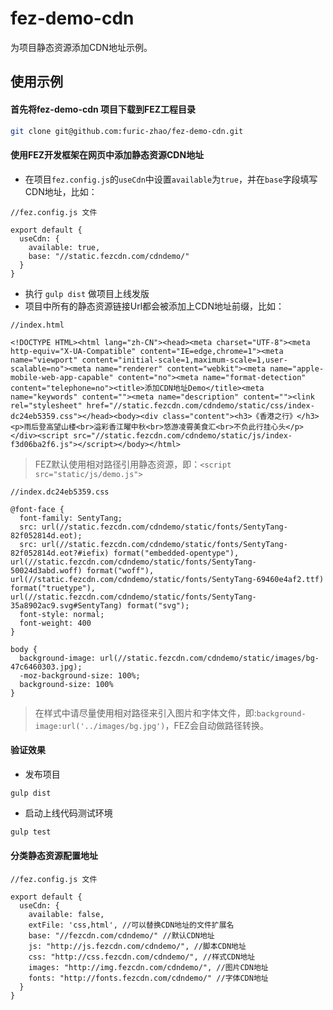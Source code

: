 # fez-demo-cdn

为项目静态资源添加CDN地址示例。

## 使用示例
#### 首先将fez-demo-cdn 项目下载到FEZ工程目录

```bash
git clone git@github.com:furic-zhao/fez-demo-cdn.git
```

#### 使用FEZ开发框架在网页中添加静态资源CDN地址

- 在项目`fez.config.js`的`useCdn`中设置`available`为`true`，并在`base`字段填写CDN地址，比如：

```
//fez.config.js 文件

export default {
  useCdn: {
    available: true,
    base: "//static.fezcdn.com/cdndemo/"
  }
}
```

- 执行 `gulp dist` 做项目上线发版
- 项目中所有的静态资源链接Url都会被添加上CDN地址前缀，比如：

```
//index.html

<!DOCTYPE HTML><html lang="zh-CN"><head><meta charset="UTF-8"><meta http-equiv="X-UA-Compatible" content="IE=edge,chrome=1"><meta name="viewport" content="initial-scale=1,maximum-scale=1,user-scalable=no"><meta name="renderer" content="webkit"><meta name="apple-mobile-web-app-capable" content="no"><meta name="format-detection" content="telephone=no"><title>添加CDN地址Demo</title><meta name="keywords" content=""><meta name="description" content=""><link rel="stylesheet" href="//static.fezcdn.com/cdndemo/static/css/index-dc24eb5359.css"></head><body><div class="content"><h3>《香港之行》</h3><p>雨后登高望山楼<br>溢彩香江曜中秋<br>悠游凌霄美食汇<br>不负此行挂心头</p></div><script src="//static.fezcdn.com/cdndemo/static/js/index-f3d06ba2f6.js"></script></body></html>
```

> FEZ默认使用相对路径引用静态资源，即：`<script src="static/js/demo.js">`

```
//index.dc24eb5359.css

@font-face {
  font-family: SentyTang;
  src: url(//static.fezcdn.com/cdndemo/static/fonts/SentyTang-82f052814d.eot);
  src: url(//static.fezcdn.com/cdndemo/static/fonts/SentyTang-82f052814d.eot?#iefix) format("embedded-opentype"), url(//static.fezcdn.com/cdndemo/static/fonts/SentyTang-50024d3abd.woff) format("woff"), url(//static.fezcdn.com/cdndemo/static/fonts/SentyTang-69460e4af2.ttf) format("truetype"), url(//static.fezcdn.com/cdndemo/static/fonts/SentyTang-35a8902ac9.svg#SentyTang) format("svg");
  font-style: normal;
  font-weight: 400
}

body {
  background-image: url(//static.fezcdn.com/cdndemo/static/images/bg-47c6460303.jpg);
  -moz-background-size: 100%;
  background-size: 100%
}
```

> 在样式中请尽量使用相对路径来引入图片和字体文件，即:`background-image:url('../images/bg.jpg')`，FEZ会自动做路径转换。

#### 验证效果

- 发布项目

```
gulp dist
```

- 启动上线代码测试环境

```bash
gulp test
```

#### 分类静态资源配置地址

```
//fez.config.js 文件

export default {
  useCdn: {
    available: false,
    extFile: 'css,html', //可以替换CDN地址的文件扩展名
    base: "//fezcdn.com/cdndemo/" //默认CDN地址
    js: "http://js.fezcdn.com/cdndemo/", //脚本CDN地址
    css: "http://css.fezcdn.com/cdndemo/", //样式CDN地址
    images: "http://img.fezcdn.com/cdndemo/", //图片CDN地址
    fonts: "http://fonts.fezcdn.com/cdndemo/" //字体CDN地址
  }
}
```